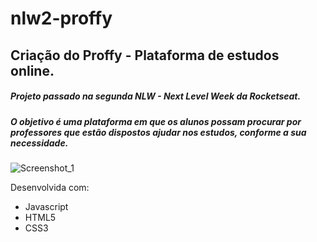 # nlw2-proffy

## Criação do Proffy - Plataforma de estudos online.
##### Projeto passado na segunda NLW - Next Level Week da Rocketseat. 
##### O objetivo é uma plataforma em que os alunos possam procurar por professores que estão dispostos ajudar nos estudos, conforme a sua necessidade. 

![Screenshot_1](https://user-images.githubusercontent.com/59891933/90435115-ec2f4280-e0a4-11ea-82d9-24f69e10ee02.png)

Desenvolvida com: 
- Javascript
- HTML5
- CSS3
